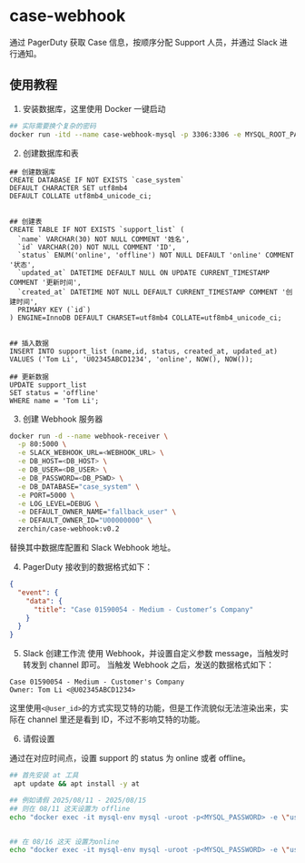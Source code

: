# case-webhook
通过 PagerDuty 获取 Case 信息，按顺序分配 Support 人员，并通过 Slack 进行通知。

## 使用教程
1. 安装数据库，这里使用 Docker 一键启动
``` bash
## 实际需要换个复杂的密码
docker run -itd --name case-webhook-mysql -p 3306:3306 -e MYSQL_ROOT_PASSWORD=123456 mysql:5.7
```

2. 创建数据库和表
```mysql
## 创建数据库
CREATE DATABASE IF NOT EXISTS `case_system` 
DEFAULT CHARACTER SET utf8mb4 
DEFAULT COLLATE utf8mb4_unicode_ci;


## 创建表
CREATE TABLE IF NOT EXISTS `support_list` (
  `name` VARCHAR(30) NOT NULL COMMENT '姓名',
  `id` VARCHAR(20) NOT NULL COMMENT 'ID',
  `status` ENUM('online', 'offline') NOT NULL DEFAULT 'online' COMMENT '状态',
  `updated_at` DATETIME DEFAULT NULL ON UPDATE CURRENT_TIMESTAMP COMMENT '更新时间',
  `created_at` DATETIME NOT NULL DEFAULT CURRENT_TIMESTAMP COMMENT '创建时间',
  PRIMARY KEY (`id`)
) ENGINE=InnoDB DEFAULT CHARSET=utf8mb4 COLLATE=utf8mb4_unicode_ci;


## 插入数据
INSERT INTO support_list (name,id, status, created_at, updated_at)
VALUES ('Tom Li', 'U02345ABCD1234', 'online', NOW(), NOW());

## 更新数据
UPDATE support_list
SET status = 'offline'
WHERE name = 'Tom Li';
```

3. 创建 Webhook 服务器
```bash
docker run -d --name webhook-receiver \
  -p 80:5000 \
  -e SLACK_WEBHOOK_URL=<WEBHOOK_URL> \
  -e DB_HOST=<DB_HOST> \
  -e DB_USER=<DB_USER> \
  -e DB_PASSWORD=<DB_PSWD> \
  -e DB_DATABASE="case_system" \
  -e PORT=5000 \
  -e LOG_LEVEL=DEBUG \
  -e DEFAULT_OWNER_NAME="fallback_user" \
  -e DEFAULT_OWNER_ID="U00000000" \
  zerchin/case-webhook:v0.2
```
替换其中数据库配置和 Slack Webhook 地址。

4. PagerDuty 接收到的数据格式如下：
```json
{
  "event": {
    "data": {
      "title": "Case 01590054 - Medium - Customer‘s Company"
    }
  }
}
```

5. Slack 创建工作流
使用 Webhook，并设置自定义参数 message，当触发时转发到 channel 即可。
当触发 Webhook 之后，发送的数据格式如下：
```
Case 01590054 - Medium - Customer's Company
Owner: Tom Li <@U02345ABCD1234>
```
这里使用`<@user_id>`的方式实现艾特的功能，但是工作流貌似无法渲染出来，实际在 channel 里还是看到 ID，不过不影响艾特的功能。

6. 请假设置

通过在对应时间点，设置 support 的 status 为 online 或者 offline。
```bash
## 首先安装 at 工具
 apt update && apt install -y at

## 例如请假 2025/08/11 - 2025/08/15
## 则在 08/11 这天设置为 offline
echo "docker exec -it mysql-env mysql -uroot -p<MYSQL_PASSWORD> -e \"use case_system;UPDATE support_list SET status = 'offline' WHERE name = 'Tom Li';\" "|  at 00:00 2025-08-11


## 在 08/16 这天 设置为online
echo "docker exec -it mysql-env mysql -uroot -p<MYSQL_PASSWORD> -e \"use case_system;UPDATE support_list SET status = 'online' WHERE name = 'Tom Li';\" "|  at 00:00 2025-08-16

```
